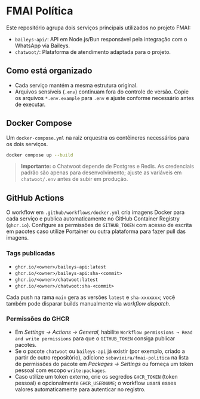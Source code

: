 # FMAI Política

Este repositório agrupa dois serviços principais utilizados no projeto FMAI:

- `baileys-api/`: API em Node.js/Bun responsável pela integração com o WhatsApp via Baileys.
- `chatwoot/`: Plataforma de atendimento adaptada para o projeto.

## Como está organizado

- Cada serviço mantém a mesma estrutura original.
- Arquivos sensíveis (`.env`) continuam fora do controle de versão. Copie os arquivos `*.env.example` para `.env` e ajuste conforme necessário antes de executar.

## Docker Compose

Um `docker-compose.yml` na raiz orquestra os contêineres necessários para os dois serviços.

```bash
docker compose up --build
```

> **Importante:** o Chatwoot depende de Postgres e Redis. As credenciais padrão são apenas para desenvolvimento; ajuste as variáveis em `chatwoot/.env` antes de subir em produção.

## GitHub Actions

O workflow em `.github/workflows/docker.yml` cria imagens Docker para cada serviço e publica automaticamente no GitHub Container Registry (`ghcr.io`). Configure as permissões de `GITHUB_TOKEN` com acesso de escrita em pacotes caso utilize Portainer ou outra plataforma para fazer pull das imagens.

### Tags publicadas

- `ghcr.io/<owner>/baileys-api:latest`
- `ghcr.io/<owner>/baileys-api:sha-<commit>`
- `ghcr.io/<owner>/chatwoot:latest`
- `ghcr.io/<owner>/chatwoot:sha-<commit>`

Cada push na rama `main` gera as versões `latest` e `sha-xxxxxxx`; você também pode disparar builds manualmente via *workflow dispatch*.

### Permissões do GHCR

- Em *Settings → Actions → General*, habilite `Workflow permissions → Read and write permissions` para que o `GITHUB_TOKEN` consiga publicar pacotes.
- Se o pacote `chatwoot` ou `baileys-api` já existir (por exemplo, criado a partir de outro repositório), adicione `sebavieira/fmai-politica` na lista de permissões do pacote em *Packages → Settings* ou forneça um token pessoal com escopo `write:packages`.
- Caso utilize um token externo, crie os segredos `GHCR_TOKEN` (token pessoal) e opcionalmente `GHCR_USERNAME`; o workflow usará esses valores automaticamente para autenticar no registro.
